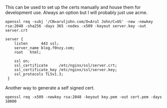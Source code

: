 
This can be used to set up the certs manually and house them for development use. Always an option but I will probably just use acme. 


```
openssl req -subj '/CN=aruljohn.com/O=Arul John/C=US' -new -newkey rsa:2048 -sha256 -days 365 -nodes -x509 -keyout server.key -out server.crt
```

```
server {
    listen      443 ssl;
    server_name blog.f0nzy.com;
    root   html;

    ssl on;
    ssl_certificate     /etc/nginx/ssl/server.crt;
    ssl_certificate_key /etc/nginx/ssl/server.key;
    ssl_protocols TLSv1.3;
 }
```


Another way to generate a self signed cert. 
```
openssl req -x509 -newkey rsa:2048 -keyout key.pem -out cert.pem -days 10000
```